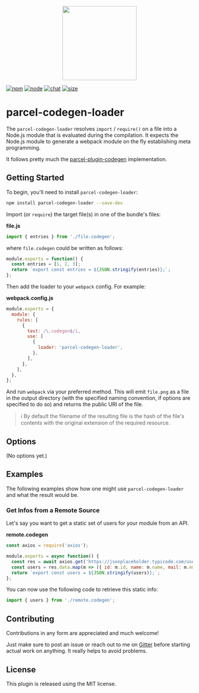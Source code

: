 <div align="center">
  <a href="https://github.com/webpack/webpack">
    <img width="200" height="200" src="https://webpack.js.org/assets/icon-square-big.svg">
  </a>
</div>

[![npm][npm]][npm-url]
[![node][node]][node-url]
[![chat][chat]][chat-url]
[![size][size]][size-url]

# parcel-codegen-loader

The `parcel-codegen-loader` resolves `import` / `require()` on a file into a Node.js module that is evaluated during the compilation. It expects the Node.js module to generate a webpack module on the fly establishing meta programming.

It follows pretty much the [parcel-plugin-codegen](https://www.npmjs.com/package/parcel-plugin-codegen) implementation.

## Getting Started

To begin, you'll need to install `parcel-codegen-loader`:

```sh
npm install parcel-codegen-loader --save-dev
```

Import (or `require`) the target file(s) in one of the bundle's files:

**file.js**

```js
import { entries } from './file.codegen';
```

where `file.codegen` could be written as follows:

```js
module.exports = function() {
  const entries = [1, 2, 3];
  return `export const entries = ${JSON.stringify(entries)};`;
};
```

Then add the loader to your `webpack` config. For example:

**webpack.config.js**

```js
module.exports = {
  module: {
    rules: [
      {
        test: /\.codegen$/i,
        use: [
          {
            loader: 'parcel-codegen-loader',
          },
        ],
      },
    ],
  },
};
```

And run `webpack` via your preferred method. This will emit `file.png` as a file
in the output directory (with the specified naming convention, if options are
specified to do so) and returns the public URI of the file.

> ℹ️ By default the filename of the resulting file is the hash of the file's contents with the original extension of the required resource.

## Options

(No options yet.)

## Examples

The following examples show how one might use `parcel-codegen-loader` and what the result would be.

### Get Infos from a Remote Source

Let's say you want to get a static set of users for your module from an API.

**remote.codegen**

```js
const axios = require('axios');

module.exports = async function() {
  const res = await axios.get('https://jsonplaceholder.typicode.com/users');
  const users = res.data.map(m => ({ id: m.id, name: m.name, mail: m.email }));
  return `export const users = ${JSON.stringify(users)};`;
};
```

You can now use the following code to retrieve this static info:

```js
import { users } from './remote.codegen';
```

## Contributing

Contributions in any form are appreciated and much welcome!

Just make sure to post an issue or reach out to me on [Gitter](https://gitter.im/piral-io/community) before starting actual work on anything. It really helps to avoid problems.

## License

This plugin is released using the MIT license.

[npm]: https://img.shields.io/npm/v/parcel-codegen-loader.svg
[npm-url]: https://npmjs.com/package/parcel-codegen-loader
[node]: https://img.shields.io/node/v/parcel-codegen-loader.svg
[node-url]: https://nodejs.org
[chat]: https://img.shields.io/badge/gitter-piral.io%2Fcommunity-brightgreen.svg
[chat-url]: https://gitter.im/piral-io/community
[size]: https://packagephobia.now.sh/badge?p=parcel-codegen-loader
[size-url]: https://packagephobia.now.sh/result?p=parcel-codegen-loader
